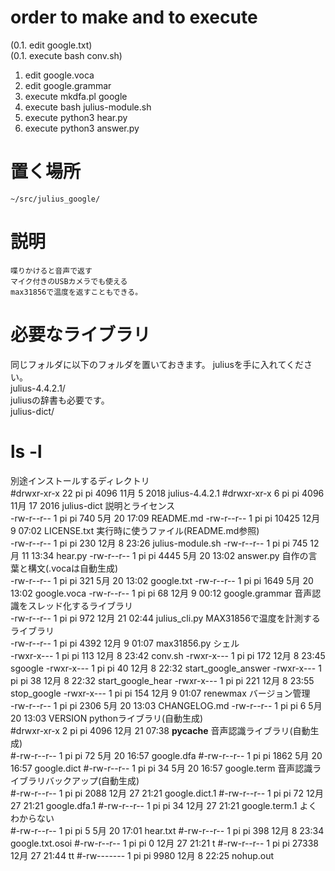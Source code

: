 order to make and to execute   
=============================  
  
(0.1. edit google.txt)  
(0.1. execute bash conv.sh)  
1. edit google.voca  
2. edit google.grammar  
3. execute mkdfa.pl google  
4. execute bash julius-module.sh  
5. execute python3 hear.py  
6. execute python3 answer.py  
  
置く場所  
========  
	~/src/julius_google/  
  
説明  
=====  
	喋りかけると音声で返す  
	マイク付きのUSBカメラでも使える  
	max31856で温度を返すこともできる。  
  
必要なライブラリ  
================  
同じフォルダに以下のフォルダを置いておきます。
	juliusを手に入れてください。  
	  julius-4.4.2.1/  
	juliusの辞書も必要です。  
	  julius-dict/  
  
ls -l 
=====  
別途インストールするディレクトリ  
#drwxr-xr-x 22 pi pi  4096 11月  5  2018 julius-4.4.2.1
#drwxr-xr-x  6 pi pi  4096 11月 17  2016 julius-dict
説明とライセンス  
-rw-r--r--  1 pi pi   740  5月 20 17:09 README.md
-rw-r--r--  1 pi pi 10425 12月  9 07:02 LICENSE.txt
実行時に使うファイル(README.md参照)  
-rw-r--r--  1 pi pi   230 12月  8 23:26 julius-module.sh
-rw-r--r--  1 pi pi   745 12月 11 13:34 hear.py
-rw-r--r--  1 pi pi  4445  5月 20 13:02 answer.py
自作の言葉と構文(.vocaは自動生成)  
-rw-r--r--  1 pi pi   321  5月 20 13:02 google.txt
-rw-r--r--  1 pi pi  1649  5月 20 13:02 google.voca
-rw-r--r--  1 pi pi    68 12月  9 00:12 google.grammar
音声認識をスレッド化するライブラリ  
-rw-r--r--  1 pi pi   972 12月 21 02:44 julius_cli.py
MAX31856で温度を計測するライブラリ  
-rw-r--r--  1 pi pi  4392 12月  9 01:07 max31856.py
シェル  
-rwxr-x---  1 pi pi   113 12月  8 23:42 conv.sh
-rwxr-x---  1 pi pi   172 12月  8 23:45 sgoogle
-rwxr-x---  1 pi pi    40 12月  8 22:32 start_google_answer
-rwxr-x---  1 pi pi    38 12月  8 22:32 start_google_hear
-rwxr-x---  1 pi pi   221 12月  8 23:55 stop_google
-rwxr-x---  1 pi pi   154 12月  9 01:07 renewmax
バージョン管理  
-rw-r--r--  1 pi pi  2306  5月 20 13:03 CHANGELOG.md
-rw-r--r--  1 pi pi     6  5月 20 13:03 VERSION
pythonライブラリ(自動生成)  
#drwxr-xr-x  2 pi pi  4096 12月 21 07:38 __pycache__
音声認識ライブラリ(自動生成)  
#-rw-r--r--  1 pi pi    72  5月 20 16:57 google.dfa
#-rw-r--r--  1 pi pi  1862  5月 20 16:57 google.dict
#-rw-r--r--  1 pi pi    34  5月 20 16:57 google.term
音声認識ライブラリバックアップ(自動生成)  
#-rw-r--r--  1 pi pi  2088 12月 27 21:21 google.dict.1
#-rw-r--r--  1 pi pi    72 12月 27 21:21 google.dfa.1
#-rw-r--r--  1 pi pi    34 12月 27 21:21 google.term.1
よくわからない  
#-rw-r--r--  1 pi pi     5  5月 20 17:01 hear.txt
#-rw-r--r--  1 pi pi   398 12月  8 23:34 google.txt.osoi
#-rw-r--r--  1 pi pi     0 12月 27 21:21 t
#-rw-r--r--  1 pi pi 27338 12月 27 21:44 tt
#-rw-------  1 pi pi  9980 12月  8 22:25 nohup.out
